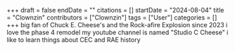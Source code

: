 +++
draft = false
endDate = ""
citations = []
startDate = "2024-08-04"
title = "Clownzin"
contributors = ["Clownzin"]
tags = ["User"]
categories = []
+++
big fan of Chuck E. Cheese's and the Rock-afire Explosion since 2023
i love the phase 4 remodel
my youtube channel is named "Studio C Cheese"
i like to learn things about CEC and RAE history
